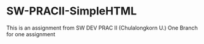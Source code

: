 # SW-PRACII-SimpleHTML
This is an assignment from SW DEV PRAC II (Chulalongkorn U.)
One Branch for one assignment
